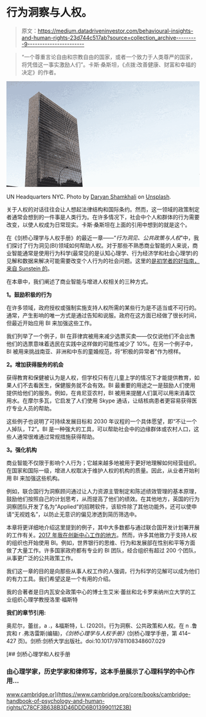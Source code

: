 # 行为洞察与人权。

> 原文：<https://medium.datadriveninvestor.com/behavioural-insights-and-human-rights-23d744c517ab?source=collection_archive---------9----------------------->

> “一个尊重言论自由和宗教自由的国家，或者一个致力于人类尊严的国家，将凭借这一事实激励人们”。卡斯·桑斯坦，《点拨:改善健康、财富和幸福的决定》的作者。

![](img/38ebe16b02fa1a9d7a73c6182c53d3d2.png)

UN Headquarters NYC. Photo by [Daryan Shamkhali](https://unsplash.com/@daryan?utm_source=unsplash&utm_medium=referral&utm_content=creditCopyText) on [Unsplash](https://unsplash.com/s/photos/united-nations?utm_source=unsplash&utm_medium=referral&utm_content=creditCopyText).

关于人权的对话往往会让人想起法律结构和国际条约。然而，这一领域的政策制定者通常会想到的一件事是人类行为。在许多情况下，社会中个人和群体的行为需要改变，以使人权成为日常现实。卡斯·桑斯坦在上面的引用中想到的就是这个。

在《剑桥心理学与人权手册》的最近一章——“*行为洞见、公共政策与人权*”中，我们探讨了行为洞见(BI)领域如何帮助人权。对于那些不熟悉商业智能的人来说，商业智能通常是使用行为科学(最常见的是认知心理学、行为经济学和社会心理学)的见解和数据来解决可能需要改变个人行为的社会问题。这里的[是初学者的好指南，来自 Sunstein 的](https://dash.harvard.edu/bitstream/handle/1/16205305/shortguide9_22.pdf?sequence=4)。

在本章中，我们阐述了商业智能与增进人权相关的三种方式。

**1。鼓励积极的行为**

在许多领域，政府授权或强制实施支持人权所需的某些行为是不适当或不可行的。通常，产生影响的唯一方式是通过告知和说服。政府在这方面已经做了很长时间，但最近开始应用 BI 来加强这些工作。

我们列举了一个例子，BI 在菲律宾被用来减少选票买卖——仅仅说他们不会出售他们的选票意味着选民在实践中这样做的可能性减少了 10%。在另一个例子中，BI 被用来挑战南亚、非洲和中东的童婚规范，将“积极的异常者”作为榜样。

**2。增加获得服务的机会**

获得教育和保健被认为是人权，但学校只有在儿童上学的情况下才能提供教育，如果人们不去看医生，保健服务就不会有效。BI 最重要的用途之一是鼓励人们使用提供给他们的服务。例如，在肯尼亚农村，BI 被用来提醒人们氯可以用来消毒饮用水。在摩尔多瓦，它启发了人们使用 Skype 通话，让结核病患者更容易获得医疗专业人员的帮助。

这些例子也说明了可持续发展目标和 2030 年议程的一个具体愿望，即“不让一个人掉队，T2”。BI 是一种强大的工具，可以帮助社会中的边缘群体或农村人口，这些人通常很难通过常规措施获得帮助。

**3。强化机构**

商业智能不仅限于影响个人行为；它越来越多地被用于更好地理解如何经营组织。在国家和国际一级，增进人权取决于维护人权的机构的质量。因此，从业者开始利用 BI 来加强这些机构。

例如，联合国行为洞察顾问通过让人力资源主管制定和陈述绩效管理的基本原理，鼓励他们按照自己的计划思考，从而提高了他们的绩效。在其他地方，英国的行为洞察团队开发了名为“Applied”的招聘软件，该软件除了其他功能外，还可以使申请“无视姓名”，以防止无意识的偏见渗透到简历筛选中。

本章将更详细地介绍这里提到的例子，其中大多数都与通过联合国开发计划署开展的工作有关。[2017 年我在创新中心工作的地方](https://www.linkedin.com/pulse/what-i-learned-innovation-radical-incrementalism-steve-o-neil/)。然而，许多其他致力于支持人权的组织也开始使用 BI。例如，世界银行的思维、行为和发展部在性别和平等方面做了大量工作。许多国家政府都有专业的 BI 团队，经合组织有超过 200 个团队，从事更广泛的公共政策工作。

我们这一章的目的是向那些从事人权工作的人强调，行为科学的见解可以成为他们的有力工具。我们希望这是一个有用的介绍。

我的合著者是日内瓦安全政策中心的博士生艾米·蕾丝和北卡罗来纳州立大学的工业组织心理学教授洛里·福斯特

**我们的章节引用:**

奥尼尔，蕾丝，a .，&福斯特，L. (2020)。行为洞察、公共政策和人权。在 n .鲁宾和 r .弗洛雷斯(编辑)，*《剑桥心理学与人权手册》*(剑桥心理学手册，第 414–427 页)。剑桥:剑桥大学出版社。doi:10.1017/9781108348607.029

[](https://www.cambridge.org/core/books/cambridge-handbook-of-psychology-and-human-rights/C78CF3B638B3D46DDD6B013990112E3B) [## 剑桥心理学和人权手册

### 由心理学家，历史学家和律师写，这本手册展示了心理科学的中心作用…

www.cambridge.or](https://www.cambridge.org/core/books/cambridge-handbook-of-psychology-and-human-rights/C78CF3B638B3D46DDD6B013990112E3B)